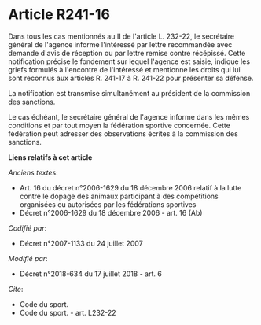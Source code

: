 # Article R241-16

Dans tous les cas mentionnés au II de l'article L. 232-22, le secrétaire général de l'agence informe l'intéressé par lettre
recommandée avec demande d'avis de réception ou par lettre remise contre récépissé. Cette notification précise le fondement
sur lequel l'agence est saisie, indique les griefs formulés à l'encontre de l'intéressé et mentionne les droits qui lui sont
reconnus aux articles R. 241-17 à R. 241-22 pour présenter sa défense.

La notification est transmise simultanément au président de la commission des sanctions.

Le cas échéant, le secrétaire général de l'agence informe dans les mêmes conditions et par tout moyen la fédération sportive
concernée. Cette fédération peut adresser des observations écrites à la commission des sanctions.

**Liens relatifs à cet article**

_Anciens textes_:

  - Art. 16 du décret n°2006-1629 du 18 décembre 2006 relatif à la lutte contre le dopage des animaux participant à des compétitions organisées ou autorisées par les fédérations sportives
  - Décret n°2006-1629 du 18 décembre 2006 - art. 16 (Ab)

_Codifié par_:

  - Décret n°2007-1133 du 24 juillet 2007

_Modifié par_:

  - Décret n°2018-634 du 17 juillet 2018 - art. 6

_Cite_:

  - Code du sport.
  - Code du sport. - art. L232-22
